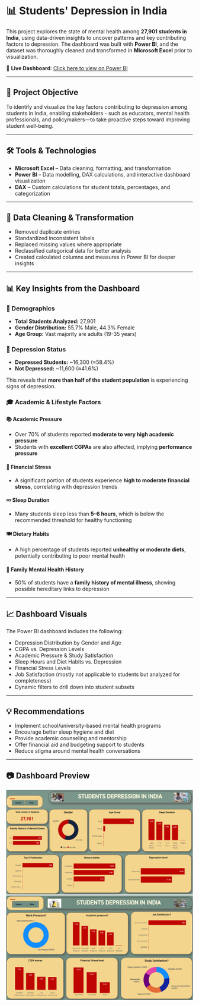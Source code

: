 # 📊 Students' Depression in India

This project explores the state of mental health among **27,901 students in India**, using data-driven insights to uncover patterns and key contributing factors to depression. The dashboard was built with **Power BI**, and the dataset was thoroughly cleaned and transformed in **Microsoft Excel** prior to visualization.

🔗 **Live Dashboard**: [Click here to view on Power BI](https://app.powerbi.com/links/it5p4TM9me?ctid=e1382191-cd3f-4dd9-a1c3-0ceb4f0065f1&pbi_source=linkShare)

---

## 🧠 Project Objective

To identify and visualize the key factors contributing to depression among students in India, enabling stakeholders - such as educators, mental health professionals, and policymakers—to take proactive steps toward improving student well-being.

---

## 🛠 Tools & Technologies

- **Microsoft Excel** – Data cleaning, formatting, and transformation  
- **Power BI** – Data modelling, DAX calculations, and interactive dashboard visualization  
- **DAX** – Custom calculations for student totals, percentages, and categorization

---

## 🧹 Data Cleaning & Transformation

- Removed duplicate entries
- Standardized inconsistent labels
- Replaced missing values where appropriate
- Reclassified categorical data for better analysis
- Created calculated columns and measures in Power BI for deeper insights

---

## 📊 Key Insights from the Dashboard

### 👥 Demographics
- **Total Students Analyzed:** 27,901
- **Gender Distribution:** 55.7% Male, 44.3% Female
- **Age Group:** Vast majority are adults (19-35 years)

### 🧠 Depression Status
- **Depressed Students:** ~16,300 (≈58.4%)
- **Not Depressed:** ~11,600 (≈41.6%)

This reveals that **more than half of the student population** is experiencing signs of depression.

### 🎓 Academic & Lifestyle Factors

#### 📚 Academic Pressure
- Over 70% of students reported **moderate to very high academic pressure**
- Students with **excellent CGPAs** are also affected, implying **performance pressure**

#### 💸 Financial Stress
- A significant portion of students experience **high to moderate financial stress**, correlating with depression trends

#### 💤 Sleep Duration
- Many students sleep less than **5–6 hours**, which is below the recommended threshold for healthy functioning

#### 🍽 Dietary Habits
- A high percentage of students reported **unhealthy or moderate diets**, potentially contributing to poor mental health

#### 🧬 Family Mental Health History
- 50% of students have a **family history of mental illness**, showing possible hereditary links to depression

---

## 📈 Dashboard Visuals

The Power BI dashboard includes the following:

- Depression Distribution by Gender and Age
- CGPA vs. Depression Levels
- Academic Pressure & Study Satisfaction
- Sleep Hours and Diet Habits vs. Depression
- Financial Stress Levels
- Job Satisfaction (mostly not applicable to students but analyzed for completeness)
- Dynamic filters to drill down into student subsets

---

## 💡 Recommendations

- Implement school/university-based mental health programs
- Encourage better sleep hygiene and diet
- Provide academic counseling and mentorship
- Offer financial aid and budgeting support to students
- Reduce stigma around mental health conversations

---
## 📷 Dashboard Preview

![Dashboard Screenshot](https://github.com/Tobbysam247/Students-Depression-in-India/blob/main/Students'%20Depression%20in%20India.%20Page%201.png?raw=true)
![Dashboard Screenshot](https://github.com/Tobbysam247/Students-Depression-in-India/blob/main/Students'%20Depression%20in%20India.%20Page%202.png?raw=true)
